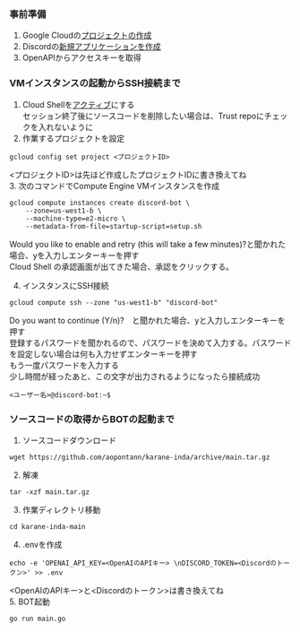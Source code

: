 ### 事前準備
1. Google Cloudの[プロジェクトの作成](https://console.cloud.google.com/projectcreate)
2. Discordの[新規アプリケーションを作成](https://discord.com/developers/)
3. OpenAPIからアクセスキーを取得

### VMインスタンスの起動からSSH接続まで
1. Cloud Shellを[アクティブ](https://console.cloud.google.com/cloudshell/open?git_repo=https://github.com/aopontann/karane-inda)にする  
    セッション終了後にソースコードを削除したい場合は、Trust repoにチェックを入れないように
2. 作業するプロジェクトを設定
```
gcloud config set project <プロジェクトID>
```
<プロジェクトID>は先ほど作成したプロジェクトIDに書き換えてね  
3. 次のコマンドでCompute Engine VMインスタンスを作成
```
gcloud compute instances create discord-bot \
    --zone=us-west1-b \
    --machine-type=e2-micro \
    --metadata-from-file=startup-script=setup.sh
```
Would you like to enable and retry (this will take a few minutes)?と聞かれた場合、yを入力しエンターキーを押す  
Cloud Shell の承認画面が出てきた場合、承認をクリックする。

4. インスタンスにSSH接続
```
gcloud compute ssh --zone "us-west1-b" "discord-bot" 
```
Do you want to continue (Y/n)?　と聞かれた場合、yと入力しエンターキーを押す  
登録するパスワードを聞かれるので、パスワードを決めて入力する。パスワードを設定しない場合は何も入力せずエンターキーを押す  
もう一度パスワードを入力する  
少し時間が経ったあと、この文字が出力されるようになったら接続成功
```
<ユーザー名>@discord-bot:~$
```

### ソースコードの取得からBOTの起動まで
1. ソースコードダウンロード
```
wget https://github.com/aopontann/karane-inda/archive/main.tar.gz
```
2. 解凍
```
tar -xzf main.tar.gz
```
3. 作業ディレクトリ移動
```
cd karane-inda-main
```
4. .envを作成
```
echo -e 'OPENAI_API_KEY=<OpenAIのAPIキー> \nDISCORD_TOKEN=<Discordのトークン>' >> .env
```
<OpenAIのAPIキー>と<Discordのトークン>は書き換えてね </br>
5. BOT起動
```
go run main.go
```